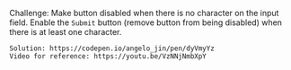 Challenge: Make button disabled when there is no character on the input field. Enable the `Submit` button (remove button from being disabled) when there is at least one character.
  
    Solution: https://codepen.io/angelo_jin/pen/dyVmyYz
    Video for reference: https://youtu.be/VzNNjNmbXpY
